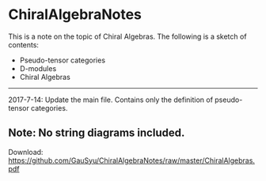 # ChiralAlgebraNotes
This is a note on the topic of Chiral Algebras.
The following is a sketch of contents:

- Pseudo-tensor categories
- D-modules
- Chiral Algebras
---
2017-7-14: Update the main file. Contains only the definition of pseudo-tensor categories.

Note: No string diagrams included.
---
Download: https://github.com/GauSyu/ChiralAlgebraNotes/raw/master/ChiralAlgebras.pdf
